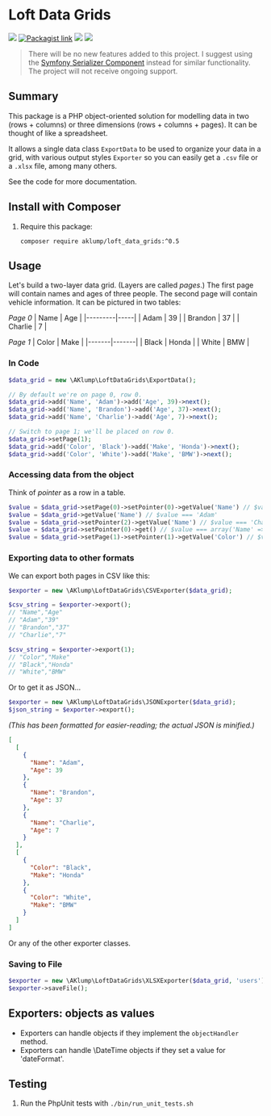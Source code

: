 # Loft Data Grids

![](https://badgen.net/static/status/deprecated/red) [![Packagist link](https://badgen.net/packagist/name/aklump/loft_data_grids)](https://packagist.org/packages/aklump/loft_data_grids) ![](https://badgen.net/packagist/php/aklump/loft_data_grids) ![](https://badgen.net/github/license/aklump/dom-testing-selectors)

> There will be no new features added to this project. I suggest using the [Symfony Serializer Component](https://symfony.com/doc/current/components/serializer.html) instead for similar functionality. The project will not receive ongoing support.

## Summary

This package is a PHP object-oriented solution for modelling data in two (rows + columns) or three dimensions (rows + columns + pages). It can be thought of like a spreadsheet.

It allows a single data class `ExportData` to be used to organize your data in a grid, with various output styles `Exporter` so you can easily get a `.csv` file or a `.xlsx` file, among many others.

See the code for more documentation.

## Install with Composer

1. Require this package:
   
    ```
    composer require aklump/loft_data_grids:^0.5
    ```

## Usage

Let's build a two-layer data grid. (Layers are called _pages_.) The first page will contain names and ages of three people. The second page will contain vehicle information. It can be pictured in two tables:

*Page 0*
| Name | Age |
|---------|-----|
| Adam | 39 |
| Brandon | 37 |
| Charlie | 7 |

*Page 1*
| Color | Make |
|-------|-------|
| Black | Honda |
| White | BMW |

### In Code

```php
$data_grid = new \AKlump\LoftDataGrids\ExportData();

// By default we're on page 0, row 0.
$data_grid->add('Name', 'Adam')->add('Age', 39)->next();
$data_grid->add('Name', 'Brandon')->add('Age', 37)->next();
$data_grid->add('Name', 'Charlie')->add('Age', 7)->next();

// Switch to page 1; we'll be placed on row 0.
$data_grid->setPage(1);
$data_grid->add('Color', 'Black')->add('Make', 'Honda')->next();
$data_grid->add('Color', 'White')->add('Make', 'BMW')->next();
```

### Accessing data from the object

Think of _pointer_ as a row in a table.

```php
$value = $data_grid->setPage(0)->setPointer(0)->getValue('Name') // $value === 'Adam'
$value = $data_grid->getValue('Name') // $value === 'Adam'
$value = $data_grid->setPointer(2)->getValue('Name') // $value === 'Charlie'
$value = $data_grid->setPointer(0)->get() // $value === array('Name' => 'Adam', 'Age' => 39)
$value = $data_grid->setPage(1)->setPointer(1)->getValue('Color') // $value === 'White'
```

### Exporting data to other formats

We can export both pages in CSV like this:

```php
$exporter = new \AKlump\LoftDataGrids\CSVExporter($data_grid);

$csv_string = $exporter->export();
// "Name","Age"
// "Adam","39"
// "Brandon","37"
// "Charlie","7"

$csv_string = $exporter->export(1);
// "Color","Make"
// "Black","Honda"
// "White","BMW"
```

Or to get it as JSON...

```php
$exporter = new \AKlump\LoftDataGrids\JSONExporter($data_grid);
$json_string = $exporter->export();
```

_(This has been formatted for easier-reading; the actual JSON is minified.)_

```json
[
  [
    {
      "Name": "Adam",
      "Age": 39
    },
    {
      "Name": "Brandon",
      "Age": 37
    },
    {
      "Name": "Charlie",
      "Age": 7
    }
  ],
  [
    {
      "Color": "Black",
      "Make": "Honda"
    },
    {
      "Color": "White",
      "Make": "BMW"
    }
  ]
]
```

Or any of the other exporter classes.

### Saving to File

```php
$exporter = new \AKlump\LoftDataGrids\XLSXExporter($data_grid, 'users');
$exporter->saveFile();
```

## Exporters: objects as values

* Exporters can handle objects if they implement the `objectHandler` method.
* Exporters can handle \DateTime objects if they set a value for 'dateFormat'.

## Testing

1. Run the PhpUnit tests with `./bin/run_unit_tests.sh`
